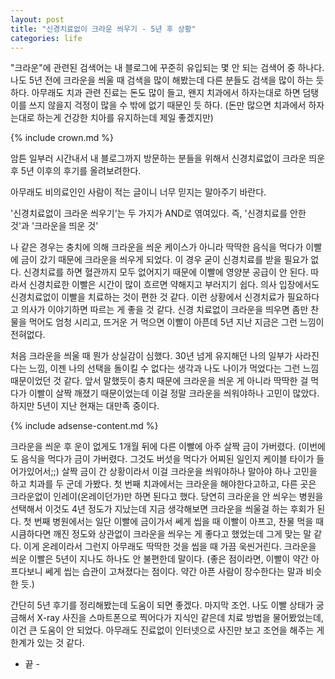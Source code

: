```yaml
---
layout: post
title: "신경치료없이 크라운 씌우기 - 5년 후 상황"
categories: life
---
```


"크라운"에 관련된 검색어는 내 블로그에 꾸준히 유입되는 몇 안 되는 검색어 중 하나다. 나도 5년 전에 크라운을 씌울 때 검색을 많이 해봤는데 다른 분들도 검색을 많이 하는 듯 하다. 아무래도 치과 관련 진료는 돈도 많이 들고, 왠지 치과에서 하자는대로 하면 덤탱이를 쓰지 않을지 걱정이 많을 수 밖에 없기 때문인 듯 하다. (돈만 많으면 치과에서 하자는대로 하는게 건강한 치아를 유지하는데 제일 좋겠지만)

{% include crown.md %}

암튼 일부러 시간내서 내 블로그까지 방문하는 분들을 위해서 신경치료없이 크라운 띄운 후 5년 이후의 후기를 올려보려한다.

아무래도 비의료인인 사람이 적는 글이니 너무 믿지는 말아주기 바란다.

'신경치료없이 크라운 씌우기'는 두 가지가 AND로 엮여있다. 즉, '신경치료를 안한 것'과 '크라운을 띄운 것'

나 같은 경우는 충치에 의해 크라운을 씌운 케이스가 아니라 딱딱한 음식을 먹다가 이빨에 금이 갔기 때문에 크라운을 씌우게 되었다. 이 경우 굳이 신경치료를 받을 필요가 없다. 신경치료를 하면 혈관까지 모두 없어지기 때문에 이빨에 영양분 공급이 안 된다. 따라서 신경치료한 이빨은 시간이 많이 흐르면 약해지고 부러지기 쉽다. 의사 입장에서도 신경치료없이 이빨을 치료하는 것이 편한 것 같다. 이런 상황에서 신경치료가 필요하다고 의사가 이야기하면 따르는 게 좋을 것 같다. 신경 치료없이 크라운을 띄우면 좀만 찬물을 먹어도 엄청 시리고, 뜨거운 거 먹으면 이빨이 아픈데 5년 지난 지금은 그런 느낌이 전혀없다.

처음 크라운을 씌울 때 뭔가 상실감이 심했다. 30년 넘게 유지해던 나의 일부가 사라진다는 느낌, 이젠 나의 선택을 돌이킬 수 없다는 생각과 나도 나이가 먹었다는 그런 느낌 때문이었던 것 같다. 앞서 말했듯이 충치 때문에 크라운을 씌운 게 아니라 딱딱한 걸 먹다가 이빨이 살짝 깨졌기 때문이었는데 이걸 정말 크라운을 씌워야하나 고민이 많았다. 하지만 5년이 지난 현재는 대만족 중이다.

{% include adsense-content.md %}

크라운을 씌운 후 운이 없게도 1개월 뒤에 다른 이빨에 아주 살짝 금이 가버렸다. (이번에도 음식을 먹다가 금이 가버렸다. 그것도 버섯을 먹다가 어찌된 일인지 케이블 타이가 들어가있어서;;) 살짝 금이 간 상황이라서 이걸 크라운을 씌워야하나 말아야 하나 고민을 하고 치과를 두 군데 가봤다. 첫 번째 치과에서는 크라운을 해야한다고하고, 다른 곳은 크라운없이 인레이(온레이던가)만 하면 된다고 했다. 당연히 크라운을 안 씌우는 병원을 선택해서 이것도 4년 정도가 지났는데 지금 생각해보면 크라운을 씌울걸 하는 후회가 된다. 첫 번째 병원에서는 일단 이빨에 금이가서 쎄게 씹을 때 이빨이 아프고, 찬물 먹을 때 시큼하다면 깨진 정도와 상관없이 크라운을 씌우는 게 좋다고 했었는데 그게 맞는 말 같다. 이게 온레이라서 그런지 아무래도 딱딱한 것을 씹을 때 가끔 욱씬거린다. 크라운을 씌운 이빨은 5년이 지나도 하나도 안 불편한데 말이다. (좋은 점이라면, 이빨이 약간 아프다보니 쎄게 씹는 습관이 고쳐졌다는 점이다. 약간 아픈 사람이 장수한다는 말과 비슷한 듯.)

간단히 5년 후기를 정리해봤는데 도움이 되면 좋겠다. 마지막 조언. 나도 이빨 상태가 궁금해서 X-ray 사진을 스마트폰으로 찍어다가 지식인 같은데 치료 방법을 물어봤었는데, 이건 큰 도움이 안 되었다. 아무래도 진료없이 인터넷으로 사진만 보고 조언을 해주는 게 한계가 있는 것 같다.

- 끝 -
